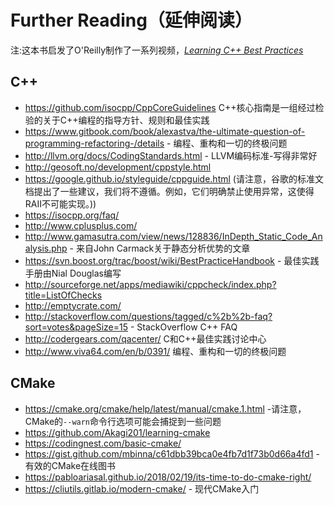 # Further Reading（延伸阅读）

注:这本书启发了O'Reilly制作了一系列视频，*[Learning C++ Best Practices](http://shop.oreilly.com/product/0636920049814.do)*

## C++

- https://github.com/isocpp/CppCoreGuidelines C++核心指南是一组经过检验的关于C++编程的指导方针、规则和最佳实践
- https://www.gitbook.com/book/alexastva/the-ultimate-question-of-programming-refactoring-/details - 编程、重构和一切的终极问题
- http://llvm.org/docs/CodingStandards.html - LLVM编码标准-写得非常好
- http://geosoft.no/development/cppstyle.html
- https://google.github.io/styleguide/cppguide.html (请注意，谷歌的标准文档提出了一些建议，我们将不遵循。例如，它们明确禁止使用异常，这使得RAII不可能实现。))
- https://isocpp.org/faq/
- http://www.cplusplus.com/
- http://www.gamasutra.com/view/news/128836/InDepth_Static_Code_Analysis.php - 来自John Carmack关于静态分析优势的文章
- https://svn.boost.org/trac/boost/wiki/BestPracticeHandbook - 最佳实践手册由Nial Douglas编写
- http://sourceforge.net/apps/mediawiki/cppcheck/index.php?title=ListOfChecks
- http://emptycrate.com/
- http://stackoverflow.com/questions/tagged/c%2b%2b-faq?sort=votes&pageSize=15 - StackOverflow C++ FAQ
- http://codergears.com/qacenter/ C和C++最佳实践讨论中心
- http://www.viva64.com/en/b/0391/ 编程、重构和一切的终极问题

## CMake

- https://cmake.org/cmake/help/latest/manual/cmake.1.html -请注意，CMake的`--warn`命令行选项可能会捕捉到一些问题
- https://github.com/Akagi201/learning-cmake
- https://codingnest.com/basic-cmake/
- https://gist.github.com/mbinna/c61dbb39bca0e4fb7d1f73b0d66a4fd1 - 有效的CMake在线图书
- https://pabloariasal.github.io/2018/02/19/its-time-to-do-cmake-right/
- https://cliutils.gitlab.io/modern-cmake/ - 现代CMake入门